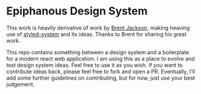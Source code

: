 # Epiphanous Design System

This work is heavily derivative of work by
[Brent Jackson](https://github.com/jxnblk), making
heaving use of [styled-system](https://github.com/styled-system/styled-system) and its ideas. Thanks
to Brent for sharing his great work.

This repo contains something between a design system
and a boilerplate for a modern react web application.
I am using this as a place to evolve and test design
system ideas. Feel free to use it as you wish. If you
want to contribute ideas back, please feel free to 
fork and open a PR. Eventually, I'll add some further
guidelines on contributing, but for now, just use your
best judgement.